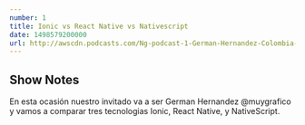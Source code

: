 ```yaml
---
number: 1
title: Ionic vs React Native vs Nativescript
date: 1498579200000
url: http://awscdn.podcasts.com/Ng-podcast-1-German-Hernandez-Colombia-Ionic-vs-React-Native-vs-Nativescript-bae3.mp3
---
```


## Show Notes

En esta ocasión nuestro invitado va a ser  German Hernandez @muygrafico y vamos a comparar tres tecnologias Ionic, React Native, y NativeScript.
